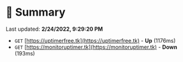# 📖 Summary
Last updated: **2/24/2022, 9:29:20 PM**

- `GET` [https://uptimerfree.tk](https://uptimerfree.tk) - **Up** (1176ms)
- `GET` [https://monitoruptimer.tk](https://monitoruptimer.tk) - **Down** (193ms)
